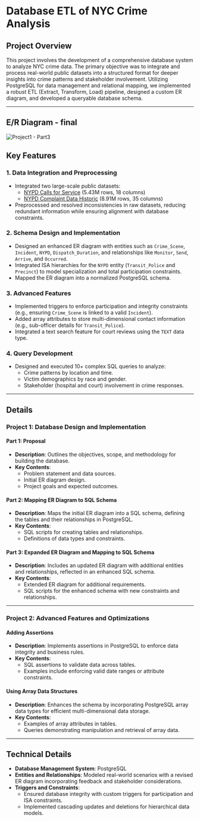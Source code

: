 # Database ETL of NYC Crime Analysis

## Project Overview
This project involves the development of a comprehensive database system to analyze NYC crime data. The primary objective was to integrate and process real-world public datasets into a structured format for deeper insights into crime patterns and stakeholder involvement. Utilizing PostgreSQL for data management and relational mapping, we implemented a robust ETL (Extract, Transform, Load) pipeline, designed a custom ER diagram, and developed a queryable database schema.

---

## E/R Diagram - final
![Project1 - Part3](https://github.com/user-attachments/assets/e4c3b20f-051b-432a-9f9b-ebc9a328bd0d)

## Key Features
### 1. Data Integration and Preprocessing
- Integrated two large-scale public datasets:
  - [NYPD Calls for Service](https://data.cityofnewyork.us/Public-Safety/NYPD-Calls-for-Service-Year-to-Date-/n2zq-pubd/about_data) (5.43M rows, 18 columns)
  - [NYPD Complaint Data Historic](https://data.cityofnewyork.us/Public-Safety/NYPD-Complaint-Data-Historic/qgea-i56i/about_data) (8.91M rows, 35 columns)
- Preprocessed and resolved inconsistencies in raw datasets, reducing redundant information while ensuring alignment with database constraints.

### 2. Schema Design and Implementation
- Designed an enhanced ER diagram with entities such as `Crime_Scene`, `Incident`, `NYPD`, `Dispatch_Duration`, and relationships like `Monitor`, `Send`, `Arrive`, and `Occurred`.
- Integrated ISA hierarchies for the `NYPD` entity (`Transit_Police` and `Precinct`) to model specialization and total participation constraints.
- Mapped the ER diagram into a normalized PostgreSQL schema.

### 3. Advanced Features
- Implemented triggers to enforce participation and integrity constraints (e.g., ensuring `Crime_Scene` is linked to a valid `Incident`).
- Added array attributes to store multi-dimensional contact information (e.g., sub-officer details for `Transit_Police`).
- Integrated a text search feature for court reviews using the `TEXT` data type.

### 4. Query Development
- Designed and executed 10+ complex SQL queries to analyze:
  - Crime patterns by location and time.
  - Victim demographics by race and gender.
  - Stakeholder (hospital and court) involvement in crime responses.

---

## Details

### Project 1: Database Design and Implementation

#### Part 1: Proposal
- **Description**: Outlines the objectives, scope, and methodology for building the database.
- **Key Contents**:
  - Problem statement and data sources.
  - Initial ER diagram design.
  - Project goals and expected outcomes.

#### Part 2: Mapping ER Diagram to SQL Schema
- **Description**: Maps the initial ER diagram into a SQL schema, defining the tables and their relationships in PostgreSQL.
- **Key Contents**:
  - SQL scripts for creating tables and relationships.
  - Definitions of data types and constraints.

#### Part 3: Expanded ER Diagram and Mapping to SQL Schema
- **Description**: Includes an updated ER diagram with additional entities and relationships, reflected in an enhanced SQL schema.
- **Key Contents**:
  - Extended ER diagram for additional requirements.
  - SQL scripts for the enhanced schema with new constraints and relationships.

---

### Project 2: Advanced Features and Optimizations

#### Adding Assertions
- **Description**: Implements assertions in PostgreSQL to enforce data integrity and business rules.
- **Key Contents**:
  - SQL assertions to validate data across tables.
  - Examples include enforcing valid date ranges or attribute constraints.

#### Using Array Data Structures
- **Description**: Enhances the schema by incorporating PostgreSQL array data types for efficient multi-dimensional data storage.
- **Key Contents**:
  - Examples of array attributes in tables.
  - Queries demonstrating manipulation and retrieval of array data.

---

## Technical Details
- **Database Management System**: PostgreSQL
- **Entities and Relationships**: Modeled real-world scenarios with a revised ER diagram incorporating feedback and stakeholder considerations.
- **Triggers and Constraints**:
  - Ensured database integrity with custom triggers for participation and ISA constraints.
  - Implemented cascading updates and deletions for hierarchical data models.
